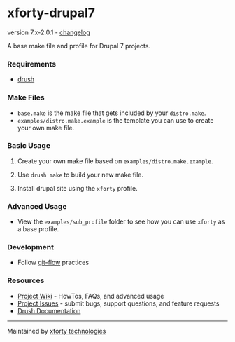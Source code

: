 xforty-drupal7
==============
version 7.x-2.0.1 - [changelog](https://github.com/xforty/xforty-drupal7/commits/master)

A base make file and profile for Drupal 7 projects.

### Requirements

* [drush](http://drupal.org/project/drush)

### Make Files

* `base.make` is the make file that gets included by your `distro.make`.
* `examples/distro.make.example` is the template you can use to create your own make file.

### Basic Usage

1. Create your own make file based on `examples/distro.make.example`.

2. Use `drush make` to build your new make file.

3. Install drupal site using the `xforty` profile.

### Advanced Usage

* View the `examples/sub_profile` folder to see how you can use
  `xforty` as a base profile.

### Development

* Follow [git-flow](http://nvie.com/posts/a-successful-git-branching-model/) practices

### Resources

* [Project Wiki](https://github.com/xforty/xforty-drupal7/wiki) - HowTos,
  FAQs, and advanced usage
* [Project Issues](https://github.com/xforty/xforty-drupal7/issues) - submit
  bugs, support questions, and feature requests
* [Drush Documentation](http://drush.ws)

--------------------------------------------------------------------- 
Maintained by [xforty technologies](http://www.xforty.com)
